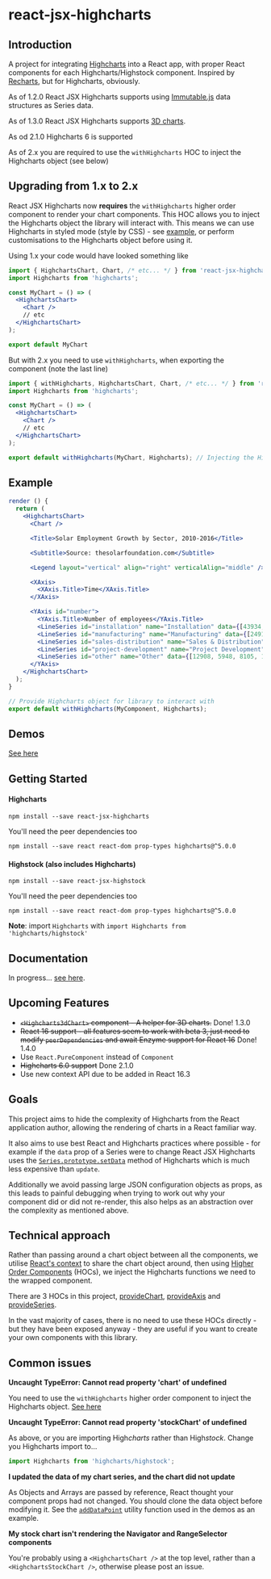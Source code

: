# react-jsx-highcharts

## Introduction

A project for integrating [Highcharts](https://github.com/highcharts/highcharts) into a React app, with proper React components for each Highcharts/Highstock component. Inspired by [Recharts](https://github.com/recharts/recharts), but for Highcharts, obviously.

As of 1.2.0 React JSX Highcharts supports using [Immutable.js](https://facebook.github.io/immutable-js/) data structures as Series data.

As of 1.3.0 React JSX Highcharts supports [3D charts](https://whawker.github.io/react-jsx-highcharts/examples/3DChart/index.html).

As od 2.1.0 Highcharts 6 is supported

As of 2.x you are required to use the `withHighcharts` HOC to inject the Highcharts object (see below)

## Upgrading from 1.x to 2.x

React JSX Highcharts now **requires** the `withHighcharts` higher order component to render your chart components. This HOC allows you to inject the Highcharts object the library will interact with.
This means we can use Highcharts in styled mode (style by CSS) - see [example](https://whawker.github.io/react-jsx-highcharts/examples/StyleByCSS/index.html), or perform customisations to the Highcharts object before using it.

Using 1.x your code would have looked something like

```jsx
import { HighchartsChart, Chart, /* etc... */ } from 'react-jsx-highcharts';
import Highcharts from 'highcharts';

const MyChart = () => (
  <HighchartsChart>
    <Chart />
    // etc
  </HighchartsChart>
);

export default MyChart
```

But with 2.x you need to use `withHighcharts`, when exporting the component (note the last line)

```jsx
import { withHighcharts, HighchartsChart, Chart, /* etc... */ } from 'react-jsx-highcharts';
import Highcharts from 'highcharts';

const MyChart = () => (
  <HighchartsChart>
    <Chart />
    // etc
  </HighchartsChart>
);

export default withHighcharts(MyChart, Highcharts); // Injecting the Highcharts object
```

## Example

```jsx
render () {
  return (
    <HighchartsChart>
      <Chart />

      <Title>Solar Employment Growth by Sector, 2010-2016</Title>

      <Subtitle>Source: thesolarfoundation.com</Subtitle>

      <Legend layout="vertical" align="right" verticalAlign="middle" />

      <XAxis>
        <XAxis.Title>Time</XAxis.Title>
      </XAxis>

      <YAxis id="number">
        <YAxis.Title>Number of employees</YAxis.Title>
        <LineSeries id="installation" name="Installation" data={[43934, 52503, 57177, 69658, 97031, 119931, 137133, 154175]} />
        <LineSeries id="manufacturing" name="Manufacturing" data={[24916, 24064, 29742, 29851, 32490, 30282, 38121, 40434]} />
        <LineSeries id="sales-distribution" name="Sales & Distribution" data={[11744, 17722, 16005, 19771, 20185, 24377, 32147, 39387]} />
        <LineSeries id="project-development" name="Project Development" data={[null, null, 7988, 12169, 15112, 22452, 34400, 34227]} />
        <LineSeries id="other" name="Other" data={[12908, 5948, 8105, 11248, 8989, 11816, 18274, 18111]} />
      </YAxis>
    </HighchartsChart>
  );
}

// Provide Highcharts object for library to interact with
export default withHighcharts(MyComponent, Highcharts);
```

## Demos

[See here](https://whawker.github.io/react-jsx-highcharts/examples/index.html)

## Getting Started

#### Highcharts
`npm install --save react-jsx-highcharts`

You'll need the peer dependencies too

`npm install --save react react-dom prop-types highcharts@^5.0.0`

#### Highstock (also includes Highcharts)
`npm install --save react-jsx-highstock`

You'll need the peer dependencies too

`npm install --save react react-dom prop-types highcharts@^5.0.0`

**Note**: import `Highcharts` with `import Highcharts from 'highcharts/highstock'`

## Documentation
In progress... [see here](https://github.com/whawker/react-jsx-highcharts/wiki).

## Upcoming Features
* ~~`<Highcharts3dChart>` component - A helper for 3D charts.~~ Done! 1.3.0
* ~~React 16 support - all features seem to work with beta 3, just need to modify `peerDependencies` and await Enzyme support for React 16~~ Done! 1.4.0
* Use `React.PureComponent` instead of `Component`
* ~~Highcharts 6.0 support~~ Done 2.1.0
* Use new context API due to be added in React 16.3

## Goals

This project aims to hide the complexity of Highcharts from the React application author, allowing the rendering of charts in a React familiar way.

It also aims to use best React and Highcharts practices where possible - for example if the `data` prop of a Series were to change React JSX Highcharts uses the [`Series.prototype.setData`](http://api.highcharts.com/highstock/Series.setData) method of Highcharts which is much less expensive than `update`.

Additionally we avoid passing large JSON configuration objects as props, as this leads to painful debugging when trying to work out why your component did or did not re-render, this also helps as an abstraction over the complexity as mentioned above.

## Technical approach

Rather than passing around a chart object between all the components, we utilise [React's context](https://facebook.github.io/react/docs/context.html) to share the chart object around, then using [Higher Order Components](https://medium.com/@mweststrate/how-to-safely-use-react-context-b7e343eff076) (HOCs), we inject the Highcharts functions we need to the wrapped component.

There are 3 HOCs in this project, [provideChart](https://github.com/whawker/react-jsx-highcharts/blob/master/packages/react-jsx-highcharts/src/components/ChartProvider/index.js), [provideAxis](https://github.com/whawker/react-jsx-highcharts/blob/master/packages/react-jsx-highcharts/src/components/AxisProvider/index.js) and [provideSeries](https://github.com/whawker/react-jsx-highcharts/blob/master/packages/react-jsx-highcharts/src/components/SeriesProvider/index.js).

In the vast majority of cases, there is no need to use these HOCs directly - but they have been exposed anyway - they are useful if you want to create your own components with this library.

## Common issues

**Uncaught TypeError: Cannot read property 'chart' of undefined**

You need to use the `withHighcharts` higher order component to inject the Highcharts object. [See here](https://github.com/whawker/react-jsx-highcharts/wiki/Higher-Order-Components#withhighcharts-version-200)

**Uncaught TypeError: Cannot read property 'stockChart' of undefined**

As above, or you are importing High*charts* rather than High*stock*. Change you Highcharts import to...
```js
import Highcharts from 'highcharts/highstock';
```

**I updated the data of my chart series, and the chart did not update**

As Objects and Arrays are passed by reference, React thought your component props had not changed. You should clone the data object before modifying it. See the [`addDataPoint`](https://github.com/whawker/react-jsx-highcharts/blob/master/examples/utils/data-helpers.js#L19-L20) utility function used in the demos as an example.

**My stock chart isn't rendering the Navigator and RangeSelector components**

You're probably using a `<HighchartsChart />` at the top level, rather than a `<HighchartsStockChart />`, otherwise please post an issue.
